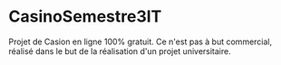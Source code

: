 # CasinoSemestre3IT

Projet de Casion en ligne 100% gratuit.
Ce n'est pas à but commercial, réalisé dans le but de la réalisation d'un projet universitaire.

